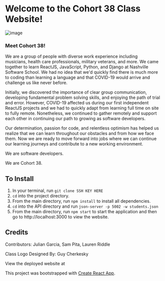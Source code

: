 # Welcome to the Cohort 38 Class Website!
![image](./website.png)

### Meet Cohort 38!
We are a group of people with diverse work experience including musicians, health care professionals, military veterans, and more. We came together to learn ReactJS, JavaScript, Python, and Django at Nashville Software School. We had no idea that we'd quickly find there is much more to coding than learning a language and that COVID-19 would arrive and challenge us like never before.

Initially, we discovered the importance of clear group communication, developing fundamental problem solving skills, and enjoying the path of trial and error. However, COVID-19 affected us during our first independent ReactJS projects and we had to quickly adapt from learning full time on site to fully remote. Nonetheless, 
we continued to gather remotely and support each other in continuing our path to growing as software developers. 

Our determination, passion for code, and relentless optimism has helped us realize that we can learn throughout our obstacles and from how we face them. Now we are ready to move forward into jobs where we can continue our learning journeys and contribute to a new working environment.  

We are software developers.

We are Cohort 38.

## To Install 
1. In your terminal, run `git clone SSH KEY HERE`
1. `cd` into the project directory.
1. From the main directory, run `npm install` to install all dependencies. 
1. `cd` into the API directory and run `json-server -p 5002 -w students.json`
1. From the main directory, run `npm start` to start the application and then go to http://localhost:3000 to view the website.

 

## Credits
Contributors: Julian Garcia, Sam Pita, Lauren Riddle

Class Logo Designed By: Guy Cherkesky

View the deployed website at 

This project was bootstrapped with [Create React App](https://github.com/facebook/create-react-app).


